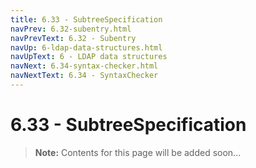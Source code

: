 ```yaml
---
title: 6.33 - SubtreeSpecification
navPrev: 6.32-subentry.html
navPrevText: 6.32 - Subentry
navUp: 6-ldap-data-structures.html
navUpText: 6 - LDAP data structures
navNext: 6.34-syntax-checker.html
navNextText: 6.34 - SyntaxChecker
---
```


# 6.33 - SubtreeSpecification

>**Note:** Contents for this page will be added soon...